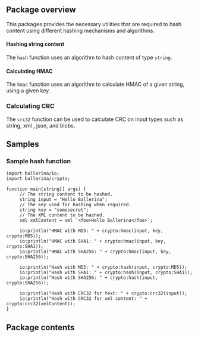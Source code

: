 ## Package overview

This packages provides the necessary utilities that are required to hash content using different hashing mechanisms and algorithms. 

#### Hashing string content
The `hash` function uses an algorithm to hash content of type `string`. 

#### Calculating HMAC 
The `hmac` function uses an algorithm to calculate HMAC of a given string, using a given key. 

### Calculating CRC

The `crc32` function can be used to calculate CRC on input types such as string, xml , json, and blobs.

## Samples

### Sample hash function

```ballerina
import ballerina/io;
import ballerina/crypto;

function main(string[] args) {
     // The string content to be hashed.
     string input = "Hello Ballerina";
     // The key used for hashing when required.
     string key = "somesecret";
     // The XML content to be hashed.
     xml xmlContent = xml `<foo>Hello Ballerina</foo>`;

     io:println("HMAC with MD5: " + crypto:hmac(input, key, crypto:MD5));
     io:println("HMAC with SHA1: " + crypto:hmac(input, key, crypto:SHA1));
     io:println("HMAC with SHA256: " + crypto:hmac(input, key, crypto:SHA256));

     io:println("Hash with MD5: " + crypto:hash(input, crypto:MD5));
     io:println("Hash with SHA1: " + crypto:hash(input, crypto:SHA1));
     io:println("Hash with SHA256: " + crypto:hash(input, crypto:SHA256));

     io:println("Hash with CRC32 for text: " + crypto:crc32(input));
     io:println("Hash with CRC32 for xml content: " + crypto:crc32(xmlContent));
}

```

## Package contents

